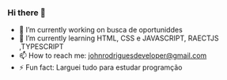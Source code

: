 ### Hi there 👋


- 🔭 I’m currently working on  busca de oportuniddes
- 🌱 I’m currently learning  HTML, CSS e JAVASCRIPT, RAECTJS ,TYPESCRIPT
- 📫 How to reach me:  johnrodriguesdeveloper@gmail.com
- ⚡ Fun fact:  Larguei tudo para estudar programção 

